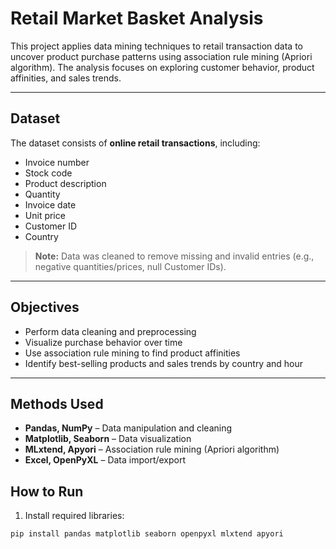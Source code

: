 # Retail Market Basket Analysis

This project applies data mining techniques to retail transaction data to uncover product purchase patterns using association rule mining (Apriori algorithm). The analysis focuses on exploring customer behavior, product affinities, and sales trends.

---

## Dataset

The dataset consists of **online retail transactions**, including:
- Invoice number
- Stock code
- Product description
- Quantity
- Invoice date
- Unit price
- Customer ID
- Country

> **Note:** Data was cleaned to remove missing and invalid entries (e.g., negative quantities/prices, null Customer IDs).

---

## Objectives

- Perform data cleaning and preprocessing
- Visualize purchase behavior over time
- Use association rule mining to find product affinities
- Identify best-selling products and sales trends by country and hour

---

## Methods Used

- **Pandas, NumPy** – Data manipulation and cleaning  
- **Matplotlib, Seaborn** – Data visualization  
- **MLxtend, Apyori** – Association rule mining (Apriori algorithm)  
- **Excel, OpenPyXL** – Data import/export  

## How to Run

1. Install required libraries:
```bash
pip install pandas matplotlib seaborn openpyxl mlxtend apyori